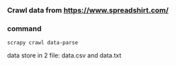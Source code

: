 ### Crawl data from https://www.spreadshirt.com/

### command

```
scrapy crawl data-parse
```

data store in 2 file: data.csv and data.txt